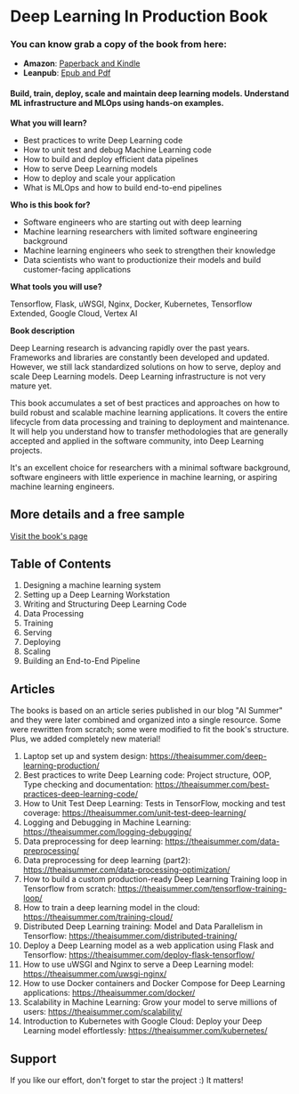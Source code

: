 # Deep Learning In Production Book

### **You can know grab a copy of the book from here:**
  - **Amazon**: [Paperback and Kindle](https://amzn.to/3oa50Vj)
  - **Leanpub**: [Epub and Pdf](https://leanpub.com/DLProd)

#### Build, train, deploy, scale and maintain deep learning models. Understand ML infrastructure and MLOps using hands-on examples.

**What you will learn?**

- Best practices to write Deep Learning code
- How to unit test and debug Machine Learning code
- How to build and deploy efficient data pipelines
- How to serve Deep Learning models
- How to deploy and scale your application
- What is MLOps and how to build end-to-end pipelines

**Who is this book for?**

- Software engineers who are starting out with deep learning
- Machine learning researchers with limited software engineering background
- Machine learning engineers who seek to strengthen their knowledge
- Data scientists who want to productionize their models and build customer-facing applications

**What tools you will use?**

Tensorflow, Flask, uWSGI, Nginx, Docker, Kubernetes, Tensorflow Extended, Google Cloud, Vertex AI

**Book description**

Deep Learning research is advancing rapidly over the past years. Frameworks and libraries are constantly been developed and updated. However, we still lack standardized solutions on how to serve, deploy and scale Deep Learning models. Deep Learning infrastructure is not very mature yet.

This book accumulates a set of best practices and approaches on how to build robust and scalable machine learning applications. It covers the entire lifecycle from data processing and training to deployment and maintenance. It will help you understand how to transfer methodologies that are generally accepted and applied in the software community, into Deep Learning projects.

It's an excellent choice for researchers with a minimal software background, software engineers with little experience in machine learning, or aspiring machine learning engineers.

## More details and a free sample

[Visit the book's page](https://theaisummer.com/deep-learning-in-production-book/)

## Table of Contents
1. Designing a machine learning system
2. Setting up a Deep Learning Workstation
3. Writing and Structuring Deep Learning Code
4. Data Processing
5. Training
6. Serving
7. Deploying
8. Scaling
9. Building an End-to-End Pipeline

## Articles

The books is based on an article series published in our blog "AI Summer" and they were later combined and organized into a single resource. Some were rewritten from scratch; some were modified to fit the book's structure. Plus, we added completely new material!

1. Laptop set up and system design: https://theaisummer.com/deep-learning-production/
2. Best practices to write Deep Learning code: Project structure, OOP, Type checking and documentation: https://theaisummer.com/best-practices-deep-learning-code/
3. How to Unit Test Deep Learning: Tests in TensorFlow, mocking and test coverage: https://theaisummer.com/unit-test-deep-learning/
4. Logging and Debugging in Machine Learning: https://theaisummer.com/logging-debugging/
5. Data preprocessing for deep learning: https://theaisummer.com/data-preprocessing/
6. Data preprocessing for deep learning (part2): https://theaisummer.com/data-processing-optimization/
7. How to build a custom production-ready Deep Learning Training loop in Tensorflow from scratch: https://theaisummer.com/tensorflow-training-loop/
8. How to train a deep learning model in the cloud: https://theaisummer.com/training-cloud/
9. Distributed Deep Learning training: Model and Data Parallelism in Tensorflow: https://theaisummer.com/distributed-training/
10. Deploy a Deep Learning model as a web application using Flask and Tensorflow: https://theaisummer.com/deploy-flask-tensorflow/
11.  How to use uWSGI and Nginx to serve a Deep Learning model:  https://theaisummer.com/uwsgi-nginx/
12. How to use Docker containers and Docker Compose for Deep Learning applications: https://theaisummer.com/docker/
13. Scalability in Machine Learning: Grow your model to serve millions of users: https://theaisummer.com/scalability/
14. Introduction to Kubernetes with Google Cloud: Deploy your Deep Learning model effortlessly: https://theaisummer.com/kubernetes/


## Support
If you like our effort, don't forget to star the project :) It matters!
